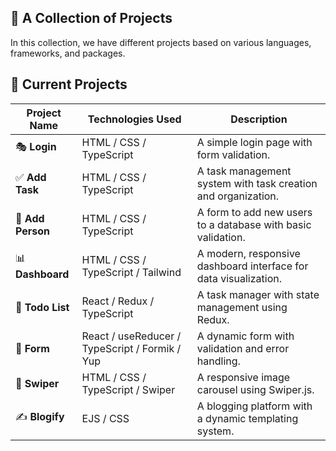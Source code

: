 ## 📌 A Collection of Projects  
In this collection, we have different projects based on various languages, frameworks, and packages.  

## 🚀 Current Projects  

| Project Name  | Technologies Used | Description |
|--------------|------------------|-------------|
| 🎭 **Login**    | HTML / CSS / TypeScript | A simple login page with form validation. |
| ✅ **Add Task** | HTML / CSS / TypeScript | A task management system with task creation and organization. |
| 👤 **Add Person** | HTML / CSS / TypeScript | A form to add new users to a database with basic validation. |
| 📊 **Dashboard** | HTML / CSS / TypeScript / Tailwind | A modern, responsive dashboard interface for data visualization. |
| 📝 **Todo List** | React / Redux / TypeScript | A task manager with state management using Redux. |
| 📄 **Form** | React / useReducer / TypeScript / Formik / Yup | A dynamic form with validation and error handling. |
| 🎡 **Swiper** | HTML / CSS / TypeScript / Swiper | A responsive image carousel using Swiper.js. |
| ✍ **Blogify** | EJS / CSS | A blogging platform with a dynamic templating system. |
